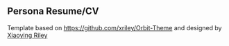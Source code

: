 ## Persona Resume/CV 

Template based on https://github.com/xriley/Orbit-Theme and designed by [Xiaoying Riley](https://twitter.com/3rdwave_themes)